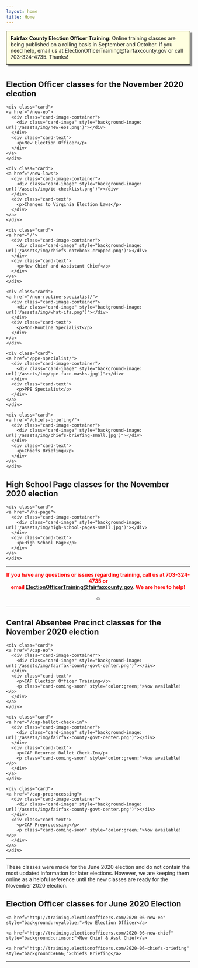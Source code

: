 ```yaml
---
layout: home
title: Home
---
```


<div class="homepage-intro animate__animated animate__pulse" style="margin:1em auto; display:none;">
    Welcome to the Election Officer Training website!
</div>

<p style="
    background: lightyellow;
    padding: 0.8em;
    box-shadow: 5px 5px 3px grey;
    border-radius: 1px;
    border: 1px solid black;
    margin-bottom: 3em;
"><strong>Fairfax County Election Officer Training</strong>: Online training classes are being published on a rolling basis in September and October. If you need help, email us at ElectionOfficerTraining@fairfaxcounty.gov or call 703-324-4735. Thanks!</p>

<h2>Election Officer classes for the November 2020 election</h2>

<div class="cards">

    <div class="card">
    <a href="/new-eo">
      <div class="card-image-container">
        <div class="card-image" style="background-image: url('/assets/img/new-eos.png')"></div>
      </div>
      <div class="card-text">
        <p>New Election Officer</p>
      </div>
    </a>
    </div>

    <div class="card">
    <a href="/new-laws">
      <div class="card-image-container">
        <div class="card-image" style="background-image: url('/assets/img/id-checklist.png')"></div>
      </div>
      <div class="card-text">
        <p>Changes to Virginia Election Laws</p>
      </div>
    </a>
    </div>

    <div class="card">
    <a href="/">
      <div class="card-image-container">
        <div class="card-image" style="background-image: url('/assets/img/chiefs-notebook-cropped.png')"></div>
      </div>
      <div class="card-text">
        <p>New Chief and Assistant Chief</p>
      </div>
    </a>
    </div>

    <div class="card">
    <a href="/non-routine-specialist/">
      <div class="card-image-container">
        <div class="card-image" style="background-image: url('/assets/img/what-ifs.png')"></div>
      </div>
      <div class="card-text">
        <p>Non-Routine Specialist</p>
      </div>
    </a>
    </div>

    <div class="card">
    <a href="/ppe-specialist/">
      <div class="card-image-container">
        <div class="card-image" style="background-image: url('/assets/img/ppe-face-masks.jpg')"></div>
      </div>
      <div class="card-text">
        <p>PPE Specialist</p>
      </div>
    </a>
    </div>

    <div class="card">
    <a href="/chiefs-briefing/">
      <div class="card-image-container">
        <div class="card-image" style="background-image: url('/assets/img/chiefs-briefing-small.jpg')"></div>
      </div>
      <div class="card-text">
        <p>Chiefs Briefing</p>
      </div>
    </a>
    </div>

</div>

<h2>High School Page classes for the November 2020 election</h2>

<div class="cards">

    <div class="card">
    <a href="/hs-page">
      <div class="card-image-container">
        <div class="card-image" style="background-image: url('/assets/img/high-school-pages-small.jpg')"></div>
      </div>
      <div class="card-text">
        <p>High School Page</p>
      </div>
    </a>
    </div>

</div>

<hr />

<p style="text-align: center; font-weight:bold;"><span style="color:#FF0000;">If you have any questions or issues regarding training, call us at 703-324-4735 or<br />
 email <a href="mailto:ElectionOfficerTraining@fairfaxcounty.gov">ElectionOfficerTraining@fairfaxcounty.gov</a>. We are here to help!</span></p>

<div style="display: flex;justify-content: center;">
    <button onclick="hideDIV()" style="
    background: transparent;
    /* color: transparent; */
    border: 0;
">☺</button>
</div>

<script>
function hideDIV() {
  var x = document.getElementById("hideText");
  if (x.style.display === "none") {
    x.style.display = "block";
  } else {
    x.style.display = "none";
  }
}
</script>

<div id="hideText">

<hr />

<h2>Central Absentee Precinct classes for the November 2020 election</h2>

<div class="cards">

    <div class="card">
    <a href="/cap-eo">
      <div class="card-image-container">
        <div class="card-image" style="background-image: url('/assets/img/fairfax-county-govt-center.png')"></div>
      </div>
      <div class="card-text">
        <p>CAP Election Officer Training</p>
        <p class="card-coming-soon" style="color:green;">Now available!</p>
      </div>
    </a>
    </div>

    <div class="card">
    <a href="/cap-ballot-check-in">
      <div class="card-image-container">
        <div class="card-image" style="background-image: url('/assets/img/fairfax-county-govt-center.png')"></div>
      </div>
      <div class="card-text">
        <p>CAP Returned Ballot Check-In</p>
        <p class="card-coming-soon" style="color:green;">Now available!</p>
      </div>
    </a>
    </div>

    <div class="card">
    <a href="/cap-preprocessing">
      <div class="card-image-container">
        <div class="card-image" style="background-image: url('/assets/img/fairfax-county-govt-center.png')"></div>
      </div>
      <div class="card-text">
        <p>CAP Preprocessing</p>
        <p class="card-coming-soon" style="color:green;">Now available!</p>
      </div>
    </a>
    </div>

</div>

<hr />

These classes were made for the June 2020 election and do not contain the most updated information for later elections. However, we are keeping them online as a helpful reference until the new classes are ready for the November 2020 election.

<h2>Election Officer classes for June 2020 Election</h2>

<div class="class-button">

    <a href="http://training.electionofficers.com/2020-06-new-eo" style="background:royalblue;">New Election Officer</a>

    <a href="http://training.electionofficers.com/2020-06-new-chief" style="background:crimson;">New Chief & Asst Chief</a>

    <a href="http://training.electionofficers.com/2020-06-chiefs-briefing" style="background:#666;">Chiefs Briefing</a>

</div>

<hr />




</div>
